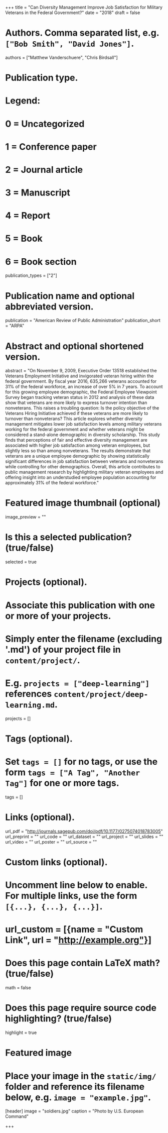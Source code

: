 +++
title = "Can Diversity Management Improve Job Satisfaction for Military Veterans in the Federal Government?"
date = "2018"
draft = false

# Authors. Comma separated list, e.g. `["Bob Smith", "David Jones"]`.
authors = ["Matthew Vanderschuere", "Chris Birdsall"]

# Publication type.
# Legend:
# 0 = Uncategorized
# 1 = Conference paper
# 2 = Journal article
# 3 = Manuscript
# 4 = Report
# 5 = Book
# 6 = Book section
publication_types = ["2"]

# Publication name and optional abbreviated version.
publication = "American Review of Public Administration"
publication_short = "ARPA"

# Abstract and optional shortened version.
abstract = "On November 9, 2009, Executive Order 13518 established the Veterans Employment Initiative and invigorated veteran hiring within the federal government. By fiscal year 2016, 635,266 veterans accounted for 31% of the federal workforce, an increase of over 5% in 7 years. To account for this growing employee demographic, the Federal Employee Viewpoint Survey began tracking veteran status in 2012 and analysis of these data show that veterans are more likely to express turnover intention than nonveterans. This raises a troubling question: Is the policy objective of the Veterans Hiring Initiative achieved if these veterans are more likely to turnover than nonveterans? This article explores whether diversity management mitigates lower job satisfaction levels among military veterans working for the federal government and whether veterans might be considered a stand-alone demographic in diversity scholarship. This study finds that perceptions of fair and effective diversity management are associated with higher job satisfaction among veteran employees, but slightly less so than among nonveterans. The results demonstrate that veterans are a unique employee demographic by showing statistically significant differences in job satisfaction between veterans and nonveterans while controlling for other demographics. Overall, this article contributes to public management research by highlighting military veteran employees and offering insight into an understudied employee population accounting for approximately 31% of the federal workforce."

# Featured image thumbnail (optional)
image_preview = ""

# Is this a selected publication? (true/false)
selected = true

# Projects (optional).
#   Associate this publication with one or more of your projects.
#   Simply enter the filename (excluding '.md') of your project file in `content/project/`.
#   E.g. `projects = ["deep-learning"]` references `content/project/deep-learning.md`.
projects = []

# Tags (optional).
#   Set `tags = []` for no tags, or use the form `tags = ["A Tag", "Another Tag"]` for one or more tags.
tags = []

# Links (optional).
url_pdf = "http://journals.sagepub.com/doi/pdf/10.1177/0275074018783005"
url_preprint = ""
url_code = ""
url_dataset = ""
url_project = ""
url_slides = ""
url_video = ""
url_poster = ""
url_source = ""

# Custom links (optional).
#   Uncomment line below to enable. For multiple links, use the form `[{...}, {...}, {...}]`.
# url_custom = [{name = "Custom Link", url = "http://example.org"}]

# Does this page contain LaTeX math? (true/false)
math = false

# Does this page require source code highlighting? (true/false)
highlight = true

# Featured image
# Place your image in the `static/img/` folder and reference its filename below, e.g. `image = "example.jpg"`.
[header]
image = "soldiers.jpg"
caption = "Photo by U.S. European Command"

+++
